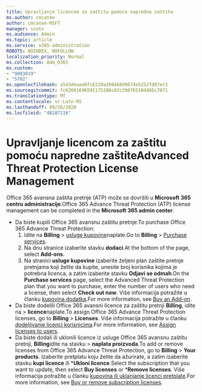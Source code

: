 ```yaml
---
title: Upravljanje licencom za zaštitu pomoću napredne zaštite
ms.author: cmcatee
author: cmcatee-MSFT
manager: scotv
ms.audience: Admin
ms.topic: article
ms.service: o365-administration
ROBOTS: NOINDEX, NOFOLLOW
localization_priority: Normal
ms.collection: Adm_O365
ms.custom:
- "9003019"
- "5782"
ms.openlocfilehash: a543deaaa0fcb229a260468d9674e5252fd07ec1
ms.sourcegitcommit: fc62091696591175280c02c29876530d485c7871
ms.translationtype: MT
ms.contentlocale: sr-Latn-RS
ms.lasthandoff: 09/26/2020
ms.locfileid: "48287116"
---
```

# <a name="advanced-threat-protection-license-management"></a><span data-ttu-id="8d8b4-102">Upravljanje licencom za zaštitu pomoću napredne zaštite</span><span class="sxs-lookup"><span data-stu-id="8d8b4-102">Advanced Threat Protection License Management</span></span>

<span data-ttu-id="8d8b4-103">Office 365 avansna zaštita pretnje (ATP) može se dovršiti u  **Microsoft 365 centru administracije**.</span><span class="sxs-lookup"><span data-stu-id="8d8b4-103">Office 365 Advance Threat Protection (ATP) license management can be completed in the  **Microsoft 365 admin center**.</span></span>

- <span data-ttu-id="8d8b4-104">Da biste kupili Office 365 avansnu zaštitu pretnje:</span><span class="sxs-lookup"><span data-stu-id="8d8b4-104">To purchase Office 365 Advance Threat Protection:</span></span>
    1. <span data-ttu-id="8d8b4-105">Idite na **Billing**  >  [usluge kupovine](https://go.microsoft.com/fwlink/p/?linkid=868433)naplate.</span><span class="sxs-lookup"><span data-stu-id="8d8b4-105">Go to **Billing** > [Purchase services](https://go.microsoft.com/fwlink/p/?linkid=868433).</span></span>
    2. <span data-ttu-id="8d8b4-106">Na dnu stranice izaberite stavku **dodaci**.</span><span class="sxs-lookup"><span data-stu-id="8d8b4-106">At the bottom of the page, select **Add-ons**.</span></span>
    3. <span data-ttu-id="8d8b4-107">Na stranici **usluge kupovine** izaberite željeni plan zaštite pretnje pretnjama koji želite da kupite, unesite broj korisnika kojima je potrebna licenca, a zatim izaberite stavku **Odjavi se odmah**.</span><span class="sxs-lookup"><span data-stu-id="8d8b4-107">On the **Purchase services** page, select the Advanced Threat Protection plan that you want to purchase, enter the number of users who need a license, then select **Check out now**.</span></span> <span data-ttu-id="8d8b4-108">Više informacija potražite u članku [kupovina dodatka](https://docs.microsoft.com/microsoft-365/commerce/buy-or-edit-an-add-on).</span><span class="sxs-lookup"><span data-stu-id="8d8b4-108">For more information, see [Buy an Add-on](https://docs.microsoft.com/microsoft-365/commerce/buy-or-edit-an-add-on).</span></span>
- <span data-ttu-id="8d8b4-109">Da biste dodelili Office 365 avansni licence za zaštitu pretnji **Billing**, idite na  >  **licence**naplate.</span><span class="sxs-lookup"><span data-stu-id="8d8b4-109">To assign Office 365 Advance Threat Protection licenses, go to **Billing** > **Licenses**.</span></span> <span data-ttu-id="8d8b4-110">Više informacija potražite u članku [dodeljivanje licenci korisnicima](https://docs.microsoft.com/microsoft-365/admin/manage/assign-licenses-to-users).</span><span class="sxs-lookup"><span data-stu-id="8d8b4-110">For more information, see [Assign licenses to users](https://docs.microsoft.com/microsoft-365/admin/manage/assign-licenses-to-users).</span></span>
- <span data-ttu-id="8d8b4-111">Da biste dodali ili uklonili licence iz usluge Office 365 avansnu zaštitu pretnji, **Billing**idite na stavku  >  **naplata proizvoda**.</span><span class="sxs-lookup"><span data-stu-id="8d8b4-111">To add or remove licenses from Office 365 Advance Threat Protection, go to **Billing** > **Your products**.</span></span> <span data-ttu-id="8d8b4-112">Izaberite pretplatu koju želite da ažurirate, a zatim izaberite stavku **kupi licence** ili \***Ukloni licence**.</span><span class="sxs-lookup"><span data-stu-id="8d8b4-112">Select the subscription that you want to update, then select **Buy licenses** or \***Remove licenses**.</span></span> <span data-ttu-id="8d8b4-113">Više informacija potražite u članku [kupovina ili uklanjanje licenci pretplate](https://docs.microsoft.com/microsoft-365/commerce/licenses/buy-licenses).</span><span class="sxs-lookup"><span data-stu-id="8d8b4-113">For more information, see [Buy or remove subscription licenses](https://docs.microsoft.com/microsoft-365/commerce/licenses/buy-licenses).</span></span>
